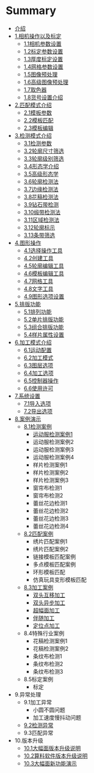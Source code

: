 # Summary

* [介绍](README.md)
* [1.相机操作以及标定](1xiang-ji-cao-zuo-yi-ji-biao-ding.md)
  * [1.1相机参数设置](1xiang-ji-cao-zuo-yi-ji-biao-ding/11xiang-ji-can-shu-she-zhi.md)
  * [1.2标定参数设置](1xiang-ji-cao-zuo-yi-ji-biao-ding/12biao-ding-can-shu-she-zhi.md)
  * [1.3厚度标定设置](1xiang-ji-cao-zuo-yi-ji-biao-ding/13hou-du-biao-ding-she-zhi.md)
  * [1.4网格参数设置](1xiang-ji-cao-zuo-yi-ji-biao-ding/14wang-ge-can-shu-she-zhi.md)
  * [1.5图像预处理](1xiang-ji-cao-zuo-yi-ji-biao-ding/15tu-xiang-yu-chu-li.md)
  * [1.6高级图像预处理](1xiang-ji-cao-zuo-yi-ji-biao-ding/16gao-ji-tu-xiang-yu-chu-li.md)
  * [1.7取色器](1xiang-ji-cao-zuo-yi-ji-biao-ding/17qu-se-qi.md)
  * [1.8货号设置介绍](1xiang-ji-cao-zuo-yi-ji-biao-ding/18huo-hao-she-zhi-jie-shao.md)
* [2.匹配模式介绍](2huo-hao-she-zhi-jie-shao.md)
  * [2.1模板参数](2huo-hao-she-zhi-jie-shao/21sheng-cheng-mo-ban.md)
  * [2.2模板匹配](2huo-hao-she-zhi-jie-shao/22mo-ban-pi-pei.md)
  * [2.3模板编辑](2huo-hao-she-zhi-jie-shao/23mo-ban-bian-ji.md)
* [3.检测模式介绍](4jian-ce-mo-shi-jie-shao.md)
  * [3.1检测参数](4jian-ce-mo-shi-jie-shao/31jian-ce-can-shu.md)
  * [3.2轮廓尺寸筛选](4jian-ce-mo-shi-jie-shao/32lun-kuo-chi-cun-shai-xuan.md)
  * [3.3轮廓级别筛选](4jian-ce-mo-shi-jie-shao/33lun-kuo-ji-bie-shai-xuan.md)
  * [3.4形态学介绍](4jian-ce-mo-shi-jie-shao/34xing-tai-xue-jie-shao.md)
  * [3.5高级形态学](4jian-ce-mo-shi-jie-shao/35gao-ji-xing-tai-xue.md)
  * [3.6轮廓检测法](4jian-ce-mo-shi-jie-shao/36lun-kuo-jian-ce-fa.md)
  * [3.7边缘检测法](4jian-ce-mo-shi-jie-shao/37bian-yuan-jian-ce-fa.md)
  * [3.8花稿检测法](4jian-ce-mo-shi-jie-shao/38hua-gao-jian-ce-fa.md)
  * [3.9钻石带检测](4jian-ce-mo-shi-jie-shao/39zuan-shi-dai-jian-ce.md)
  * [3.10缎带检测法](4jian-ce-mo-shi-jie-shao/310duan-dai-jian-ce-fa.md)
  * [3.11区域检测法](4jian-ce-mo-shi-jie-shao/311qu-yu-jian-ce-fa.md)
  * [3.12轮廓标示](4jian-ce-mo-shi-jie-shao/312lun-kuo-biao-shi.md)
  * [3.13条带筛选](4jian-ce-mo-shi-jie-shao/313tiao-dai-shai-xuan.md)
* [4.图形操作](5tu-xing-cao-zuo.md)
  * [4.1选择操作工具](5tu-xing-cao-zuo/41xuan-ze-cao-zuo-gong-ju.md)
  * [4.2创建工具](5tu-xing-cao-zuo/42chuang-jian-gong-ju.md)
  * [4.5轮廓编辑工具](5tu-xing-cao-zuo/45lun-kuo-bian-ji-gong-ju.md)
  * [4.6模板编辑工具](5tu-xing-cao-zuo/46mo-ban-bian-ji-gong-ju.md)
  * [4.7网格工具](5tu-xing-cao-zuo/47wang-ge-gong-ju.md)
  * [4.8文字工具](5tu-xing-cao-zuo/48wen-zi-gong-ju.md)
  * [4.9图形选项设置](5tu-xing-cao-zuo/49tu-xing-xuan-xiang-she-zhi.md)
* [5.排版功能](6pai-ban-gong-neng.md)
  * [5.1排列功能](6pai-ban-gong-neng/51pai-lie-gong-neng.md)
  * [5.2单片排版功能](6pai-ban-gong-neng/52dan-pian-pai-lie-gong-neng.md)
  * [5.3组合排版功能](6pai-ban-gong-neng/53zu-he-pai-ban-gong-neng.md)
  * [5.4样片属性设置](6pai-ban-gong-neng/54yang-pian-shu-xing-she-zhi.md)
* [6.加工模式介绍](7jia-gong-mo-shi-jie-shao.md)
  * [6.1运动配置](7jia-gong-mo-shi-jie-shao/61yun-dong-pei-zhi.md)
  * [6.2加工模式](7jia-gong-mo-shi-jie-shao/62jia-gong-mo-shi.md)
  * [6.3图层选项](7jia-gong-mo-shi-jie-shao/63tu-ceng-xuan-xiang.md)
  * [6.4加工选项](7jia-gong-mo-shi-jie-shao/64jia-gong-xuan-xiang.md)
  * [6.5控制器操作](7jia-gong-mo-shi-jie-shao/65kong-zhi-qi-cao-zuo.md)
  * [6.6使用许可](7jia-gong-mo-shi-jie-shao/66shi-yong-xu-ke.md)
* [7.系统设置](7xi-tong-she-zhi.md)
  * [7.1导入选项](71dao-ru-xuan-xiang.md)
  * [7.2导出选项](72dao-chu-xuan-xiang.md)
* [8.案例演示](8an-li-yan-shi.md)
  * [8.1检测案例](81jian-ce-an-li.md)
    * [运动服检测案例1](81jian-ce-an-li/yun-dong-fu-jian-ce-an-li-1.md)
    * 运动服检测案例2
    * 运动服检测案例3
    * 运动服检测案例4
    * 样片检测案例1
    * 样片检测案例2
    * 样片检测案例3
    * 窗帘布检测1
    * 窗帘布检测2
    * 蕾丝花边检测1
    * 蕾丝花边检测2
    * 蕾丝花边检测3
    * 蕾丝花边检测4
  * [8.2匹配案例](82pi-pei-an-li.md)
    * 绣片匹配案例1
    * 绣片匹配案例2
    * 链接模板匹配案例
    * 多点模板匹配案例
    * 环形模板匹配
    * 仿真玩具变形模板匹配
  * [8.3加工案例](83jia-gong-an-li.md)
    * [双头互移加工](shuang-tou-hu-yi-jia-gong.md)
    * [双头异步加工](shuang-tou-yi-bu-jia-gong.md)
    * [超幅面加工](chao-fu-mian-jia-gong.md)
    * [伴随加工](ban-sui-jia-gong.md)
    * [定位点加工](ding-wei-dian-jia-gong.md)
  * 8.4特殊行业案例
    * 花稿检测案例1
    * 花稿检测案例2
    * 条纹布检测1
    * 条纹布检测2
    * 条纹布检测3
  * 8.5标定案例
    * 标定
* 9.异常处理
  * 9.1加工异常
    * 小圆不圆问题
    * 加工速度慢抖动问题
  * [9.2检测异常](92jian-ce-yi-chang.md)
  * 9.3匹配异常
* 10.版本升级
  * [10.1大幅面版本升级说明](101da-fu-mian-ban-ben-sheng-ji-gong-neng.md)
  * [10.2算料软件版本升级说明](102suan-liao-ruan-jian-ban-ben-sheng-ji.md)
  * [10.3大幅面新功能演示](103da-fu-mian-xin-gong-neng-yan-shi.md)

